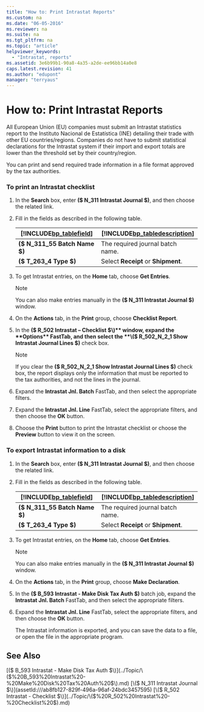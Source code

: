 ```yaml
---
title: "How to: Print Intrastat Reports"
ms.custom: na
ms.date: "06-05-2016"
ms.reviewer: na
ms.suite: na
ms.tgt_pltfrm: na
ms.topic: "article"
helpviewer_keywords: 
  - "Intrastat, reports"
ms.assetid: 3e6b99b1-90a8-4a35-a2de-ee96bb14a0e8
caps.latest.revision: 41
ms.author: "edupont"
manager: "terryaus"
---
```

# How to: Print Intrastat Reports
All European Union \(EU\) companies must submit an Intrastat statistics report to the Instituto Nacional de Estatística \(INE\) detailing their trade with other EU countries\/regions. Companies do not have to submit statistical declarations for the Intrastat system if their import and export totals are lower than the threshold set by their country\/region.  
  
 You can print and send required trade information in a file format approved by the tax authorities.  
  
### To print an Intrastat checklist  
  
1.  In the **Search** box, enter **\($ N\_311 Intrastat Journal $\)**, and then choose the related link.  
  
2.  Fill in the fields as described in the following table.  
  
    |[!INCLUDE[bp_tablefield](../../ApplicationDesign/includes/bp_tablefield_md.md)]|[!INCLUDE[bp_tabledescription](../../ApplicationDesign/includes/bp_tabledescription_md.md)]|  
    |---------------------------------|---------------------------------------|  
    |**\($ N\_311\_55 Batch Name $\)**|The required journal batch name.|  
    |**\($ T\_263\_4 Type $\)**|Select **Receipt** or **Shipment**.|  
  
3.  To get Intrastat entries, on the **Home** tab, choose **Get Entries**.  
  
    > [!NOTE]  
    >  You can also make entries manually in the **\($ N\_311 Intrastat Journal $\)** window.  
  
4.  On the **Actions** tab, in the **Print** group, choose **Checklist Report**.  
  
5.  In the **\($ R\_502 Intrastat – Checklist $\)** window, expand the **Options** FastTab, and then select the **\($ R\_502\_N\_2\_1 Show Intrastat Journal Lines $\)** check box.  
  
    > [!NOTE]  
    >  If you clear the **\($ R\_502\_N\_2\_1 Show Intrastat Journal Lines $\)** check box, the report displays only the information that must be reported to the tax authorities, and not the lines in the journal.  
  
6.  Expand the **Intrastat Jnl. Batch** FastTab, and then select the appropriate filters.  
  
7.  Expand the **Intrastat Jnl. Line** FastTab, select the appropriate filters, and then choose the **OK** button.  
  
8.  Choose the **Print** button to print the Intrastat checklist or choose the **Preview** button to view it on the screen.  
  
### To export Intrastat information to a disk  
  
1.  In the **Search** box, enter **\($ N\_311 Intrastat Journal $\)**, and then choose the related link.  
  
2.  Fill in the fields as described in the following table.  
  
    |[!INCLUDE[bp_tablefield](../../ApplicationDesign/includes/bp_tablefield_md.md)]|[!INCLUDE[bp_tabledescription](../../ApplicationDesign/includes/bp_tabledescription_md.md)]|  
    |---------------------------------|---------------------------------------|  
    |**\($ N\_311\_55 Batch Name $\)**|The required journal batch name.|  
    |**\($ T\_263\_4 Type $\)**|Select **Receipt** or **Shipment**.|  
  
3.  To get Intrastat entries, on the **Home** tab, choose **Get Entries**.  
  
    > [!NOTE]  
    >  You can also make entries manually in the **\($ N\_311 Intrastat Journal $\)** window.  
  
4.  On the **Actions** tab, in the **Print** group, choose **Make Declaration**.  
  
5.  In the **\($ B\_593 Intrastat \- Make Disk Tax Auth $\)** batch job, expand the **Intrastat Jnl. Batch** FastTab, and then select the appropriate filters.  
  
6.  Expand the **Intrastat Jnl. Line** FastTab, select the appropriate filters, and then choose the **OK** button.  
  
     The Intrastat information is exported, and you can save the data to a file, or open the file in the appropriate program.  
  
## See Also  
 [\($ B\_593 Intrastat \- Make Disk Tax Auth $\)](../Topic/\($%20B_593%20Intrastat%20-%20Make%20Disk%20Tax%20Auth%20$\).md)   
 [\($ N\_311 Intrastat Journal $\)](assetId:///ab8fb127-829f-496a-96af-24bdc3457595)   
 [\($ R\_502 Intrastat \- Checklist $\)](../Topic/\($%20R_502%20Intrastat%20-%20Checklist%20$\).md)
